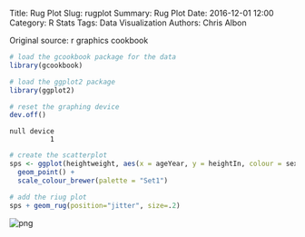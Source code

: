 Title: Rug Plot
Slug: rugplot
Summary: Rug Plot
Date: 2016-12-01 12:00
Category: R Stats
Tags: Data Visualization
Authors: Chris Albon


Original source: r graphics cookbook


```R
# load the gcookbook package for the data
library(gcookbook)

# load the ggplot2 package
library(ggplot2)

# reset the graphing device
dev.off()
```




    null device
              1




```R
# create the scatterplot
sps <- ggplot(heightweight, aes(x = ageYear, y = heightIn, colour = sex)) +
  geom_point() +
  scale_colour_brewer(palette = "Set1")
```


```R
# add the riug plot
sps + geom_rug(position="jitter", size=.2)
```









![png]({filename}/images/rugplot_files/rugplot_3_1.png)
